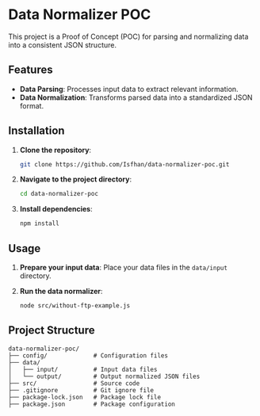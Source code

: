 # Data Normalizer POC

This project is a Proof of Concept (POC) for parsing and normalizing data into a consistent JSON structure.

## Features

- **Data Parsing**: Processes input data to extract relevant information.
- **Data Normalization**: Transforms parsed data into a standardized JSON format.

## Installation

1. **Clone the repository**:

   ```bash
   git clone https://github.com/Isfhan/data-normalizer-poc.git
   ```

2. **Navigate to the project directory**:

   ```bash
   cd data-normalizer-poc
   ```

3. **Install dependencies**:

   ```bash
   npm install
   ```

## Usage

1. **Prepare your input data**: Place your data files in the `data/input` directory.

2. **Run the data normalizer**:

   ```bash
   node src/without-ftp-example.js
   ```

<!-- 3. **Output**: The normalized JSON data will be available in the `data/output` directory. -->

## Project Structure

```plaintext
data-normalizer-poc/
├── config/             # Configuration files
├── data/
│   ├── input/          # Input data files
│   └── output/         # Output normalized JSON files
├── src/                # Source code
├── .gitignore          # Git ignore file
├── package-lock.json   # Package lock file
├── package.json        # Package configuration
```